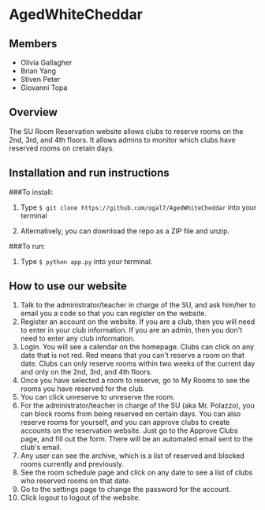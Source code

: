 # AgedWhiteCheddar

## Members
* Olivia Gallagher <br>
* Brian Yang  <br>
* Stiven Peter <br>
* Giovanni Topa       <br>

## Overview
The SU Room Reservation website allows clubs to reserve rooms on the 2nd, 3rd, and 4th floors. It allows admins to monitor which clubs have reserved rooms on cretain days.

## Installation and run instructions

###To install:

1. Type ```$ git clone https://github.com/ogal7/AgedWhiteCheddar``` into your terminal

2. Alternatively, you can download the repo as a ZIP file and unzip.

###To run:

1. Type ```$ python app.py``` into your terminal.

## How to use our website
1. Talk to the administrator/teacher in charge of the SU, and ask him/her to email you a code so that you can register on the website.
2. Register an account on the website. If you are a club, then you will need to enter in your club information.
If you are an admin, then you don't need to enter any club information.
3. Login. You will see a calendar on the homepage. Clubs can click on any date that is not red. Red means that you can't reserve
a room on that date. Clubs can only reserve rooms within two weeks of the current day and only on the 2nd, 3rd, and 4th floors.
4. Once you have selected a room to reserve, go to My Rooms to see the rooms you have reserved for the club.
5. You can click unreserve to unreserve the room.
6. For the administrator/teacher in charge of the SU (aka Mr. Polazzo), you can block rooms from being reserved on certain days.
You can also reserve rooms for yourself, and you can approve clubs to create accounts on the reservation website.
Just go to the Approve Clubs page, and fill out the form. There will be an automated email sent to the club's email.
7. Any user can see the archive, which is a list of reserved and blocked rooms currently and previously.
8. See the room schedule page and click on any date to see a list of clubs who reserved rooms on that date.
9. Go to the settings page to change the password for the account.
10. Click logout to logout of the website.